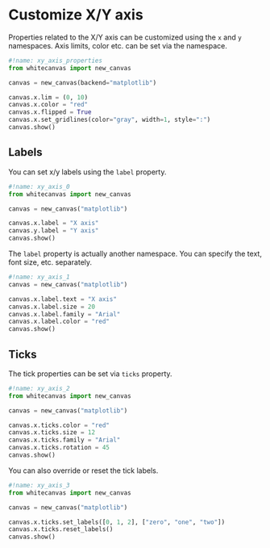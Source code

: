 # Customize X/Y axis

Properties related to the X/Y axis can be customized using the `x` and `y` namespaces.
Axis limits, color etc. can be set via the namespace.

``` python
#!name: xy_axis_properties
from whitecanvas import new_canvas

canvas = new_canvas(backend="matplotlib")

canvas.x.lim = (0, 10)
canvas.x.color = "red"
canvas.x.flipped = True
canvas.x.set_gridlines(color="gray", width=1, style=":")
canvas.show()
```

## Labels

You can set x/y labels using the `label` property.

``` python
#!name: xy_axis_0
from whitecanvas import new_canvas

canvas = new_canvas("matplotlib")

canvas.x.label = "X axis"
canvas.y.label = "Y axis"
canvas.show()
```

The `label` property is actually another namespace. You can specify the text, font size,
etc. separately.

``` python
#!name: xy_axis_1
canvas = new_canvas("matplotlib")

canvas.x.label.text = "X axis"
canvas.x.label.size = 20
canvas.x.label.family = "Arial"
canvas.x.label.color = "red"
canvas.show()
```

## Ticks

The tick properties can be set via `ticks` property.

``` python
#!name: xy_axis_2
from whitecanvas import new_canvas

canvas = new_canvas("matplotlib")

canvas.x.ticks.color = "red"
canvas.x.ticks.size = 12
canvas.x.ticks.family = "Arial"
canvas.x.ticks.rotation = 45
canvas.show()
```

You can also override or reset the tick labels.

``` python
#!name: xy_axis_3
from whitecanvas import new_canvas

canvas = new_canvas("matplotlib")

canvas.x.ticks.set_labels([0, 1, 2], ["zero", "one", "two"])
canvas.x.ticks.reset_labels()
canvas.show()
```
